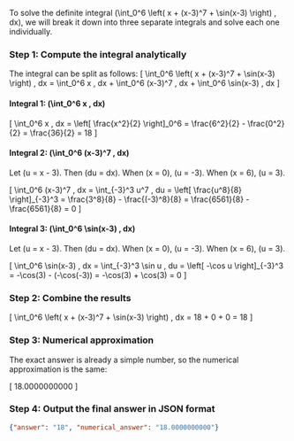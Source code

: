 To solve the definite integral \(\int_0^6 \left( x + (x-3)^7 + \sin(x-3) \right) \, dx\), we will break it down into three separate integrals and solve each one individually.

### Step 1: Compute the integral analytically

The integral can be split as follows:
\[
\int_0^6 \left( x + (x-3)^7 + \sin(x-3) \right) \, dx = \int_0^6 x \, dx + \int_0^6 (x-3)^7 \, dx + \int_0^6 \sin(x-3) \, dx
\]

#### Integral 1: \(\int_0^6 x \, dx\)

\[
\int_0^6 x \, dx = \left[ \frac{x^2}{2} \right]_0^6 = \frac{6^2}{2} - \frac{0^2}{2} = \frac{36}{2} = 18
\]

#### Integral 2: \(\int_0^6 (x-3)^7 \, dx\)

Let \(u = x - 3\). Then \(du = dx\). When \(x = 0\), \(u = -3\). When \(x = 6\), \(u = 3\).

\[
\int_0^6 (x-3)^7 \, dx = \int_{-3}^3 u^7 \, du = \left[ \frac{u^8}{8} \right]_{-3}^3 = \frac{3^8}{8} - \frac{(-3)^8}{8} = \frac{6561}{8} - \frac{6561}{8} = 0
\]

#### Integral 3: \(\int_0^6 \sin(x-3) \, dx\)

Let \(u = x - 3\). Then \(du = dx\). When \(x = 0\), \(u = -3\). When \(x = 6\), \(u = 3\).

\[
\int_0^6 \sin(x-3) \, dx = \int_{-3}^3 \sin u \, du = \left[ -\cos u \right]_{-3}^3 = -\cos(3) - (-\cos(-3)) = -\cos(3) + \cos(3) = 0
\]

### Step 2: Combine the results

\[
\int_0^6 \left( x + (x-3)^7 + \sin(x-3) \right) \, dx = 18 + 0 + 0 = 18
\]

### Step 3: Numerical approximation

The exact answer is already a simple number, so the numerical approximation is the same:

\[
18.0000000000
\]

### Step 4: Output the final answer in JSON format

```json
{"answer": "18", "numerical_answer": "18.0000000000"}
```